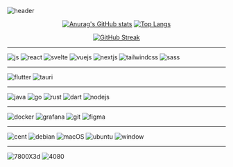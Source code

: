 ![header](https://capsule-render.vercel.app/api?type=blur&height=200&color=gradient&text=CozyCrate&fontSize=60&fontColor=000080&animation=fadeIn&fontAlignY=45)

<div style="text-align: center">

[![Anurag's GitHub stats](https://github-readme-stats.vercel.app/api?username=devsepnine&show_icons=true&theme=tokyonight)](https://github.com/devsepnine/github-readme-stats)
[![Top Langs](https://github-readme-stats.vercel.app/api/top-langs/?username=devsepnine&langs_count=8&layout=compact&theme=tokyonight)](https://github.com/anuraghazra/github-readme-stats)

</div>

<div style="text-align: center">

[![GitHub Streak](https://streak-stats.demolab.com?user=devsepnine&theme=tokyonight&short_numbers=true&card_width=768)](https://git.io/streak-stats)

</div>

<hr />


![js](https://img.shields.io/badge/JavaScript-F7DF1E?style=for-the-badge&logo=JavaScript&logoColor=white)
![react](https://img.shields.io/badge/React-20232A?style=for-the-badge&logo=react&logoColor=61DAFB)
![svelte](https://img.shields.io/badge/Svelte-4A4A55?style=for-the-badge&logo=svelte&logoColor=FF3E00)
![vuejs](https://img.shields.io/badge/Vue.js-35495E?style=for-the-badge&logo=vue.js&logoColor=4FC08D)
![nextjs](https://img.shields.io/badge/Next.js-000?logo=nextdotjs&logoColor=fff&style=for-the-badge)
![tailwindcss](https://img.shields.io/badge/Tailwind_CSS-38B2AC?style=for-the-badge&logo=tailwind-css&logoColor=white)
![sass](https://img.shields.io/badge/Sass-CC6699?style=for-the-badge&logo=sass&logoColor=white)

<hr />

![flutter](https://img.shields.io/badge/Flutter-02569B?style=for-the-badge&logo=flutter&logoColor=white)
![tauri](https://img.shields.io/badge/Tauri-000000?style=for-the-badge&logo=tauri&logoColor=white)

<hr />

![java](https://img.shields.io/badge/Java-ED8B00?style=for-the-badge&logo=openjdk&logoColor=white)
![go](https://img.shields.io/badge/Go-00ADD8?style=for-the-badge&logo=go&logoColor=white)
![rust](https://img.shields.io/badge/Rust-000000?style=for-the-badge&logo=rust&logoColor=white)
![dart](https://img.shields.io/badge/Dart-0175C2?style=for-the-badge&logo=dart&logoColor=white)
![nodejs](https://img.shields.io/badge/Node.js-43853D?style=for-the-badge&logo=node.js&logoColor=white)

<hr />

![docker](https://img.shields.io/badge/docker-%230db7ed.svg?style=for-the-badge&logo=docker&logoColor=white)
![grafana](https://img.shields.io/badge/grafana-%23F46800.svg?style=for-the-badge&logo=grafana&logoColor=white)
![git](https://img.shields.io/badge/GIT-E44C30?style=for-the-badge&logo=git&logoColor=white)
![figma](https://img.shields.io/badge/Figma-F24E1E?style=for-the-badge&logo=figma&logoColor=white)

<hr />

![cent](https://img.shields.io/badge/Cent%20OS-262577?style=for-the-badge&logo=CentOS&logoColor=white)
![debian](https://img.shields.io/badge/Debian-A81D33?style=for-the-badge&logo=debian&logoColor=white)
![macOS](https://img.shields.io/badge/mac%20os-000000?style=for-the-badge&logo=apple&logoColor=white)
![ubuntu](https://img.shields.io/badge/Ubuntu-E95420?style=for-the-badge&logo=ubuntu&logoColor=white)
![window](https://img.shields.io/badge/Windows-0078D6?style=for-the-badge&logo=windows&logoColor=white)

<hr />

![7800X3d](https://img.shields.io/badge/AMD-Ryzen_7_7800X3D-ED1C24?style=for-the-badge&logo=amd&logoColor=white)
![4080](https://img.shields.io/badge/NVIDIA-RTX4080-76B900?style=for-the-badge&logo=nvidia&logoColor=white)


